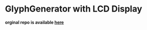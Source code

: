 GlyphGenerator with LCD Display
===
**orginal repo is available [here](https://github.com/kakedev/GlyphGenerator)**
